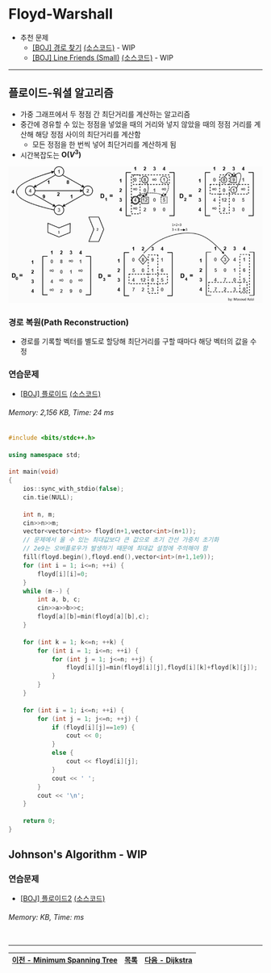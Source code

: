 # Floyd-Warshall
* 추천 문제
    * [[BOJ] 경로 찾기](https://www.acmicpc.net/problem/11403) [(소스코드)](./src/path.cpp) - WIP
    * [[BOJ] Line Friends (Small)](https://www.acmicpc.net/problem/14588) [(소스코드)](./src/line_friend.cpp) - WIP
---

## 플로이드-워셜 알고리즘
* 가중 그래프에서 두 정점 간 최단거리를 계산하는 알고리즘
* 중간에 경유할 수 있는 정점을 넣었을 때의 거리와 넣지 않았을 때의 정점 거리를 계산해 해당 정점 사이의 최단거리를 계산함
    * 모든 정점을 한 번씩 넣어 최단거리를 계산하게 됨
* 시간복잡도는 <b>O(<i>V</i><sup>3</sup>)</b>

![Floyd-Warshall](./img/Floyd-Warshall.png)

### 경로 복원(Path Reconstruction)
* 경로를 기록할 벡터를 별도로 할당해 최단거리를 구할 때마다 해당 벡터의 값을 수정


### 연습문제
* [[BOJ] 플로이드](https://www.acmicpc.net/problem/11404) [(소스코드)](./src/floyd.cpp)
###### Memory: 2,156 KB, Time: 24 ms
```c++
#include <bits/stdc++.h>

using namespace std;

int main(void) 
{
    ios::sync_with_stdio(false);
    cin.tie(NULL);

    int n, m;
    cin>>n>>m;
    vector<vector<int>> floyd(n+1,vector<int>(n+1));
    // 문제에서 올 수 있는 최대값보다 큰 값으로 초기 간선 가중치 초기화
    // 2e9는 오버플로우가 발생하기 때문에 최대값 설정에 주의해야 함
    fill(floyd.begin(),floyd.end(),vector<int>(n+1,1e9));
    for (int i = 1; i<=n; ++i) {
        floyd[i][i]=0;
    }
    while (m--) {
        int a, b, c;
        cin>>a>>b>>c;
        floyd[a][b]=min(floyd[a][b],c);
    }

    for (int k = 1; k<=n; ++k) {
        for (int i = 1; i<=n; ++i) {
            for (int j = 1; j<=n; ++j) {
                floyd[i][j]=min(floyd[i][j],floyd[i][k]+floyd[k][j]);
            }
        }
    }

    for (int i = 1; i<=n; ++i) {
        for (int j = 1; j<=n; ++j) {
            if (floyd[i][j]==1e9) {
                cout << 0;
            }
            else {
                cout << floyd[i][j];
            }
            cout << ' ';
        }
        cout << '\n';
    }

    return 0;
}
```

## Johnson's Algorithm - WIP

### 연습문제
* [[BOJ] 플로이드2](https://www.acmicpc.net/problem/11780) [(소스코드)](./src/floyd2.cpp)
###### Memory:  KB, Time:  ms
```c++
```


---
|[이전 - Minimum Spanning Tree](/mst/)|[목록](https://github.com/RyanJeong/CP#index)|[다음 - Dijkstra](/dijkstra/)|
|-|-|-|
